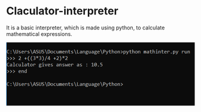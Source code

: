 # Claculator-interpreter
 It is a basic interpreter, which is made using python, to calculate mathematical expressions. 
 
 <img src="photos/Capture.PNG">
 
